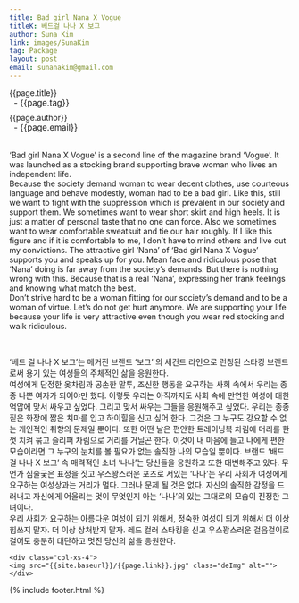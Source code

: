 ```yaml
---
title: Bad girl Nana X Vogue
titleK: 베드걸 나나 X 보그
author: Suna Kim
link: images/SunaKim
tag: Package
layout: post
email: sunanakim@gmail.com
---	
```


<div class="container">

<div class="deDep">
{{page.title}}<br>
<p style="font-size:15px; margin:0px; padding:0px 0px 0px 8px; margin:0px 0px 8px 0px;">- {{page.tag}}</p>
{{page.author}}<br>
<p style="font-size:15px; margin:0px; padding:0px 0px 0px 8px;">- {{page.email}}</p>
</div>

<br>

<div class="det lato">



‘Bad girl Nana X Vogue’ is a second line of the magazine brand ‘Vogue’. It was launched as a stocking brand supporting brave woman who lives an independent life. 
<br>
Because the society demand woman to wear decent clothes, use courteous language and behave modestly, woman had to be a bad girl. Like this, still we want to fight with the suppression which is prevalent in our society and support them. 
We sometimes want to wear short skirt and high heels. It is just a matter of personal taste that no one can force. Also we sometimes want to wear comfortable sweatsuit and tie our hair roughly. If I like this figure and if it is comfortable to me, I don’t have to mind others and live out my convictions. 
The attractive girl ‘Nana’ of ‘Bad girl Nana X Vogue’ supports you and speaks up for you. Mean face and ridiculous pose that ‘Nana’ doing is far away from the society’s demands. But there is nothing wrong with this. Because that is a real ‘Nana’, expressing her frank feelings and knowing what match the best. 
<br>
Don’t strive hard to be a woman fitting for our society’s demand and to be a woman of virtue. Let’s do not get hurt anymore. We are supporting your life because your life is very attractive even though you wear red stocking and walk ridiculous.



</div>

<br>

<div class="noto">

‘베드 걸 나나 X 보그’는 메거진 브랜드 ‘보그’ 의 세컨드 라인으로 런칭된 스타킹 브랜드 로써 용기 있는 여성들의 주체적인 삶을 응원한다. 
<br>
여성에게 단정한 옷차림과 공손한 말투, 조신한 행동을 요구하는 사회 속에서 우리는 종종 나쁜 여자가 되어야만 했다.
이렇듯 우리는 아직까지도 사회 속에 만연한 여성에 대한 억압에 맞서 싸우고 싶었다. 그리고 맞서 싸우는 그들을 응원해주고 싶었다. 
우리는 종종 짙은 화장에 짧은 치마를 입고 하이힐을 신고 싶어 한다. 그것은 그 누구도 강요할 수 없는 개인적인 취향의 문제일 뿐이다. 또한 어떤 날은 편안한 트레이닝복 차림에 머리를 한껏 치켜 묶고 슬리퍼 차림으로 거리를 거닐곤 한다. 이것이 내 마음에 들고 나에게 편한 모습이라면 그 누구의 눈치를 볼 필요가 없는 솔직한 나의 모습일 뿐이다. 
브랜드 ‘배드 걸 나나 X 보그’ 속 매력적인 소녀 ‘나나’는 당신들을 응원하고 또한 대변해주고 있다. 무언가 심술궂은 표정을 짓고 우스꽝스러운 포즈로 서있는 ‘나나’는 우리 사회가 여성에게 요구하는 여성상과는 거리가 멀다. 그러나 문제 될 것은 없다. 자신의 솔직한 감정을 드러내고 자신에게 어울리는 멋이 무엇인지 아는 ‘나나’의 있는 그대로의 모습이 진정한 그녀이다.
<br>
우리 사회가 요구하는 아름다운 여성이 되기 위해서, 정숙한 여성이 되기 위해서 더 이상 힘쓰지 말자. 더 이상 상처받지 말자. 레드 컬러 스타킹을 신고 우스꽝스러운 걸음걸이로 걸어도 충분히 대단하고 멋진 당신의 삶을 응원한다.


</div>

<div class="row noto">
	
	<div class="col-xs-4">
	<img src="{{site.baseurl}}/{{page.link}}.jpg" class="deImg" alt=""></div>
	
</div>

	

</div> 

{% include footer.html %}